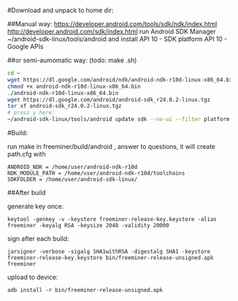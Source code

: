 #Download and unpack to home dir:

##Manual way:
https://developer.android.com/tools/sdk/ndk/index.html
http://developer.android.com/sdk/index.html
run Android SDK Manager
~/android-sdk-linux/tools/android
 and install
  API 10 - SDK platform
  API 10 - Google APIs


##or semi-aumomatic way: (todo: make .sh)


```bash
cd ~
wget https://dl.google.com/android/ndk/android-ndk-r10d-linux-x86_64.bin
chmod +x android-ndk-r10d-linux-x86_64.bin
./android-ndk-r10d-linux-x86_64.bin
wget https://dl.google.com/android/android-sdk_r24.0.2-linux.tgz
tar xf android-sdk_r24.0.2-linux.tgz
# press y here:
~/android-sdk-linux/tools/android update sdk --no-ui --filter platform-tool,android-10,build-tools-21.1.2
```


#Build:

run make in freeminer/build/android , answer to questions, it will create path.cfg with
```
ANDROID_NDK = /home/user/android-ndk-r10d
NDK_MODULE_PATH = /home/user/android-ndk-r10d/toolchains
SDKFOLDER = /home/user/android-sdk-linux/
```

##After build

generate key once:
```
keytool -genkey -v -keystore freeminer-release-key.keystore -alias freeminer -keyalg RSA -keysize 2048 -validity 20000
```

sign after each build:
```
jarsigner -verbose -sigalg SHA1withRSA -digestalg SHA1 -keystore freeminer-release-key.keystore bin/freeminer-release-unsigned.apk freeminer
```

upload to device:
```
adb install -r bin/freeminer-release-unsigned.apk
```
